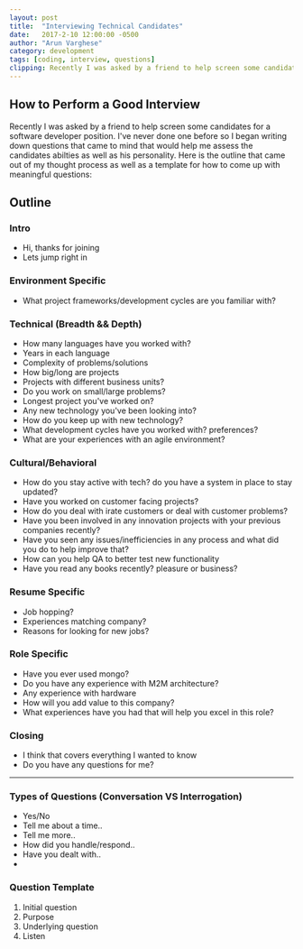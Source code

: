 ```yaml
---
layout: post
title:  "Interviewing Technical Candidates"
date:   2017-2-10 12:00:00 -0500
author: "Arun Varghese"
category: development
tags: [coding, interview, questions]
clipping: Recently I was asked by a friend to help screen some candidates for a software developer position. I've never done one before so I began writing down questions that came to mind that would help me assess the candidates abilties as well as his personality...  
---
```


## How to Perform a Good Interview  
Recently I was asked by a friend to help screen some candidates for a software developer position. I've never done one before so I began writing down questions that came to mind that would help me assess the candidates abilties as well as his personality. Here is the outline that came out of my thought process as well as a template for how to come up with meaningful questions:  

## Outline  

### Intro  
- Hi, thanks for joining
- Lets jump right in

### Environment Specific
- What project frameworks/development cycles are you familiar with?

### Technical (Breadth && Depth)
- How many languages have you worked with?
- Years in each language
- Complexity of problems/solutions
- How big/long are projects
- Projects with different business units?
- Do you work on small/large problems?
- Longest project you've worked on?
- Any new technology you've been looking into?
- How do you keep up with new technology?
- What development cycles have you worked with? preferences?
- What are your experiences with an agile environment?

### Cultural/Behavioral
- How do you stay active with tech? do you have a system in place to stay updated?
- Have you worked on customer facing projects?
- How do you deal with irate customers or deal with customer problems?
- Have you been involved in any innovation projects with your previous companies recently?
- Have you seen any issues/inefficiencies in any process and what did you do to help improve that?
- How can you help QA to better test new functionality
- Have you read any books recently? pleasure or business?

### Resume Specific
- Job hopping?
- Experiences matching company?
- Reasons for looking for new jobs?

### Role Specific
- Have you ever used mongo?
- Do you have any experience with M2M architecture?
- Any experience with hardware
- How will you add value to this company?
- What experiences have you had that will help you excel in this role?

### Closing
- I think that covers everything I wanted to know
- Do you have any questions for me?

---------------------

### Types of Questions (Conversation VS Interrogation)
- Yes/No
- Tell me about a time..
- Tell me more..
- How did you handle/respond..
- Have you dealt with..
-

### Question Template
1. Initial question
2. Purpose
3. Underlying question
4. Listen

